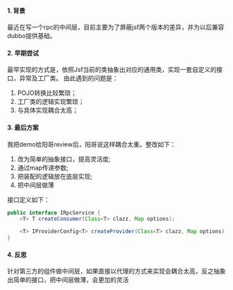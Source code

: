 <!-- date: 2019.12.03 21:15 -->
#### 1. 背景

最近在写一个rpc的中间层，目前主要为了屏蔽jsf两个版本的差异，并为以后兼容dubbo提供基础。

#### 2. 早期尝试

最早实现的方式是，依照Jsf当前的类抽象出对应的通用类，实现一套自定义的接口，异常及工厂类。
由此遇到的问题是：

1) POJO转换比较繁琐；
2) 工厂类的逻辑实现繁琐；
3) 与具体实现耦合太高；
   
#### 3. 最后方案
   
我把demo给阳哥review后，阳哥说这样耦合太重。整改如下：
1) 改为简单的抽象接口，提高灵活度;
2) 通过map传递参数;
3) 把装配的逻辑放在底层实现;
4) 把中间层做薄

接口定义如下：

```java
public interface IRpcService {
    <T> T createConsumer(Class<T> clazz, Map options);

    <T> IProviderConfig<T> createProvider(Class<T> clazz, Map options);
}
```

#### 4. 反思

针对第三方的组件做中间层，如果直接以代理的方式来实现会耦合太高，反之抽象出简单的接口，把中间层做薄，会更加的灵活